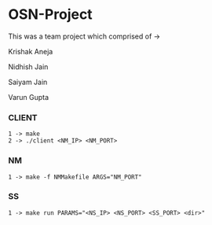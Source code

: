 # OSN-Project



This was a team project which comprised of ->

Krishak Aneja

Nidhish Jain 

Saiyam Jain

Varun Gupta


### CLIENT 


```
1 -> make
2 -> ./client <NM_IP> <NM_PORT>
```


### NM 

```
1 -> make -f NMMakefile ARGS="NM_PORT"
```

### SS 

```
1 -> make run PARAMS="<NS_IP> <NS_PORT> <SS_PORT> <dir>"

```
